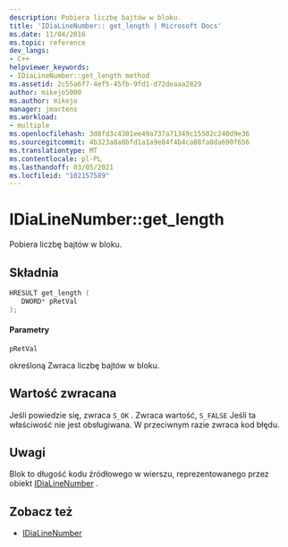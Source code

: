 ```yaml
---
description: Pobiera liczbę bajtów w bloku.
title: 'IDiaLineNumber:: get_length | Microsoft Docs'
ms.date: 11/04/2016
ms.topic: reference
dev_langs:
- C++
helpviewer_keywords:
- IDiaLineNumber::get_length method
ms.assetid: 2c55a6f7-4ef5-45fb-9fd1-d72deaaa2829
author: mikejo5000
ms.author: mikejo
manager: jmartens
ms.workload:
- multiple
ms.openlocfilehash: 3d8fd3c4301ee49a737a71349c15502c240d9e36
ms.sourcegitcommit: 4b323a8a8bfd1a1a9e84f4b4ca88fa8da690f656
ms.translationtype: MT
ms.contentlocale: pl-PL
ms.lasthandoff: 03/05/2021
ms.locfileid: "102157589"
---
```

# <a name="idialinenumberget_length"></a>IDiaLineNumber::get_length
Pobiera liczbę bajtów w bloku.

## <a name="syntax"></a>Składnia

```C++
HRESULT get_length ( 
   DWORD* pRetVal
);
```

#### <a name="parameters"></a>Parametry
 `pRetVal`

określoną Zwraca liczbę bajtów w bloku.

## <a name="return-value"></a>Wartość zwracana
 Jeśli powiedzie się, zwraca `S_OK` . Zwraca wartość, `S_FALSE` Jeśli ta właściwość nie jest obsługiwana. W przeciwnym razie zwraca kod błędu.

## <a name="remarks"></a>Uwagi
 Blok to długość kodu źródłowego w wierszu, reprezentowanego przez obiekt [IDiaLineNumber](../../debugger/debug-interface-access/idialinenumber.md) .

## <a name="see-also"></a>Zobacz też
- [IDiaLineNumber](../../debugger/debug-interface-access/idialinenumber.md)
